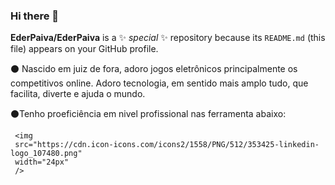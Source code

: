 ### Hi there 👋


**EderPaiva/EderPaiva** is a ✨ _special_ ✨ repository because its `README.md` (this file) appears on your GitHub profile.

:black_circle: Nascido em juiz de fora, adoro jogos eletrônicos principalmente os competitivos online.
Adoro tecnologia, em sentido mais amplo tudo, que facilita, diverte e ajuda o mundo.

:black_circle:Tenho proeficiência em nivel profissional nas ferramenta abaixo:

     
     <img 
     src="https://cdn.icon-icons.com/icons2/1558/PNG/512/353425-linkedin-logo_107480.png"
     width="24px"
     />










